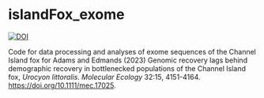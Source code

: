 # islandFox_exome
[![DOI](https://zenodo.org/badge/637971330.svg)](https://doi.org/10.5281/zenodo.15475552)

Code for data processing and analyses of exome sequences of the Channel Island fox for Adams and Edmands (2023) Genomic recovery lags behind demographic recovery in bottlenecked populations of the Channel Island fox, _Urocyon littoralis_. _Molecular Ecology_ 32:15, 4151-4164. https://doi.org/10.1111/mec.17025.
